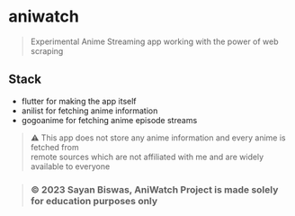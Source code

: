 # aniwatch

> Experimental Anime Streaming app working with the power of web scraping

## Stack 

- flutter for making the app itself
- anilist for fetching anime information
- gogoanime for fetching anime episode streams


> ⚠️ This app does not store any anime information and every anime is fetched from \
remote sources which are not affiliated with me and are widely available to everyone 


> ### ©️ 2023 Sayan Biswas, AniWatch Project is made solely for education purposes only
